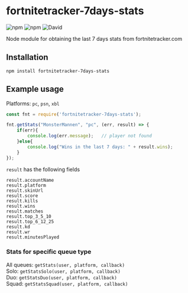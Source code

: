 # fortnitetracker-7days-stats

![npm](https://img.shields.io/npm/dt/fortnitetracker-7days-stats.svg?style=flat)
![npm](https://img.shields.io/npm/v/fortnitetracker-7days-stats.svg)
![David](https://img.shields.io/david/monstermannen/fortnitetracker-7days-stats.svg)

Node module for obtaining the last 7 days stats from fortnitetracker.com  


## Installation

```
npm install fortnitetracker-7days-stats
```

## Example usage

Platforms: `pc`, `psn`, `xbl`

```javascript
const fnt = require('fortnitetracker-7days-stats');

fnt.getStats("MonsterMannen", "pc", (err, result) => {
    if(err){
        console.log(err.message);   // player not found
    }else{
        console.log("Wins in the last 7 days: " + result.wins);
    }
});

```

`result` has the following fields

```
result.accountName
result.platform
result.skinUrl
result.score
result.kills
result.wins
result.matches
result.top_3_5_10
result.top_6_12_25
result.kd
result.wr
result.minutesPlayed
```

### Stats for specific queue type

All queues: `getStats(user, platform, callback)`  
Solo: `getStatsSolo(user, platform, callback)`  
Duo: `getStatsDuo(user, platform, callback)`  
Squad: `getStatsSquad(user, platform, callback)`  
